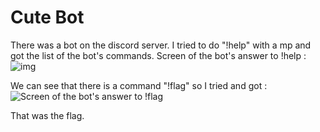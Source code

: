# Cute Bot 

There was a bot on the discord server.
I tried to do "!help" with a mp and got the list of the bot's commands.
Screen of the bot's answer to !help :
![img](https://i.imgur.com/8bDVZ1o.png)


We can see that there is a command "!flag" so I tried and got :
![Screen of the bot's answer to !flag](https://imgur.com/jOFvUNw)

That was the flag.
